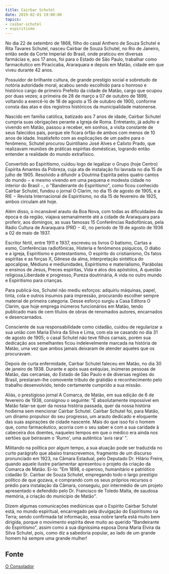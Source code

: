 ```yaml
---
title: Cairbar Schutel
date: 2019-02-01 19:00:00
topics: 
- caibar-schutel
- espiritismo
---
```


No dia 22 de setembro de 1868, filho do casal Anthero de Souza Schutel e Rita
Tavares Schutel, nasceu Cairbar de Souza Schutel, no Rio de Janeiro, então sede
da Corte Imperial do Brasil, onde praticou em diversas farmácias e, aos 17 anos,
foi para o Estado de São Paulo, trabalhar como farmacêutico em Piracicaba,
Araraquara e depois em Matão, cidade em que viveu durante 42 anos.

Possuidor de brilhante cultura, de grande prestígio social e sobretudo de
notória autoridade moral, acabou sendo escolhido para o honroso e histórico
cargo de primeiro Prefeito da cidade de Matão, cargo que ocupou por duas vezes;
a primeira de 28 de março a 07 de outubro de 1899, voltando a exercê-lo de 18 de
agosto a 15 de outubro de 1900, conforme consta das atas e dos registros
históricos da municipalidade matonense.

Nascido em família católica, batizado aos 7 anos de idade, Cairbar Schutel
cumpria suas obrigações perante a Igreja de Roma. Entretanto, já adulto e
vivendo em Matão, passou a receber, em sonhos, a visita constante de seus
falecidos pais, porque ele ficara órfão de ambos com menos de 10 anos de idade.
Insatisfeito com as explicações de um padre para o fenômeno, Schutel procurou
Quintiliano José Alves e Calixto Prado, que realizavam reuniões de práticas
espíritas domésticas, logrando então entender a realidade do mundo extrafísico.

Convertido ao Espiritismo, cuidou logo de legalizar o Grupo (hoje Centro)
Espírita Amantes da Pobreza, cuja ata de instalação foi lavrada no dia 15 de
julho de 1905. Resolvido a difundir a Doutrina Espírita pelos quatro cantos do
mundo − e mesmo vivendo em uma pequena e modesta cidade no interior do Brasil −,
o "Bandeirante do Espiritismo", como ficou conhecido Cairbar Schutel, fundou o
jornal O Clarim, no dia 15 de agosto de 1905, e a RIE − Revista Internacional de
Espiritismo, no dia 15 de fevereiro de 1925, ambos circulam até hoje.

Além disso, o incansável arauto da Boa Nova, com todas as dificuldades da época
e da região, viajava semanalmente até a cidade de Araraquara para proferir, aos
domingos, as suas famosas 15 Conferências Radiofônicas, pela Rádio Cultura de
Araraquara (PRD − 4), no período de 19 de agosto de 1936 a 02 de maio de 1937.

Escritor fértil, entre 1911 e 1937, escreveu os livros O batismo, Cartas a esmo,
Conferências radiofônicas, Histeria e fenômenos psíquicos, O diabo e a igreja,
Espiritismo e protestantismo, O espírito do cristianismo, Os fatos espíritas e
as forças X, Gênese da alma, Interpretação sintética do apocalipse, Médiuns e
mediunidades, Espiritismo e materialismo, Parábolas e ensinos de Jesus, Preces
espíritas, Vida e atos dos apóstolos, A questão religiosa,Liberdade e progresso,
Pureza doutrinária, A vida no outro mundo e Espiritismo para crianças.

Para publicá-los, Schutel não mediu esforços: adquiriu máquinas, papel, tinta,
cola e outros insumos para impressão, procurando escolher sempre material de
primeira categoria. Desse esforço surgiu a Casa Editora O Clarim, que hoje
emprega inúmeros funcionários em Matão, tendo publicado mais de cem títulos de
obras de renomados autores, encarnados e desencarnados.

Consciente de sua responsabilidade como cidadão, cuidou de regularizar a sua
união com Maria Elvira da Silva e Lima, com ela se casando no dia 31 de agosto
de 1905; o casal Schutel não teve filhos carnais, porém sua dedicação aos
semelhantes ficou indelevelmente marcada na história de Matão, uma vez que ambos
jamais deixaram de atender aqueles que os procuravam.

Depois de curta enfermidade, Cairbar Schutel faleceu em Matão, no dia 30 de
janeiro de 1938. Durante e após suas exéquias, inúmeras pessoas de Matão, das
cercanias, do Estado de São Paulo e de diversas regiões do Brasil, prestaram-lhe
comovente tributo de gratidão e reconhecimento pelo trabalho desenvolvido, tendo
certamente cumprido a sua missão.

Aliás, o prestigioso jornal A Comarca, de Matão, em sua edição de 6 de fevereiro
de 1938, consignou o seguinte: "É absolutamente impossível em Matão falar-se
quer da nossa história passada, quer da nossa história hodierna sem mencionar
Cairbar Schutel. Cairbar Schutel foi, para Matão, um dínamo propulsor do seu
progresso, um arauto dedicado e eloquente das suas aspirações de cidade
nascente. Mais do que isso foi o homem que, como farmacêutico, acorria com o seu
saber e com a sua caridade à cabeceira dos doentes, naqueles tempos em que o
médico era ainda nos sertões que beiravam o 'Rumo', uma autêntica 'avis rara' ".

Militando na política por algum tempo, a sua atuação pode ser traduzida no curto
parágrafo que abaixo transcrevemos, fragmento de um discurso pronunciado em
1923, na Câmara Estadual, pelo Deputado Dr. Hilário Freire, quando aquele
ilustre parlamentar apresentou o projeto da criação da Comarca de Matão. Ei-lo:
"Em 1898, o operoso, humanitário e patriótico cidadão Sr. Cairbar de Souza
Schutel, empregando todo o largo prestígio político de que gozava, e comprando
com os seus próprios recursos o prédio para instalação da Câmara, conseguiu, por
intermédio de um projeto apresentado e defendido pelo Dr. Francisco de Toledo
Malta, de saudosa memória, a criação do município de Matão".

Dizem algumas comunicações mediúnicas que o Espírito Cairbar Schutel está, no
mundo espiritual, encarregado pela divulgação do Espiritismo na Terra; sendo
confirmada tal informação, essa nobre tarefa está muito bem dirigida, porque o
movimento espírita deve muito ao querido "Bandeirante do Espiritismo", assim
como à sua digníssima esposa Dona Maria Elvira da Silva Schutel, pois, como diz
a sabedoria popular, ao lado de um grande homem há sempre uma grande mulher!

## Fonte
[O Consolador](http://www.oconsolador.com.br/linkfixo/biografias/cairbarschutel.html)


